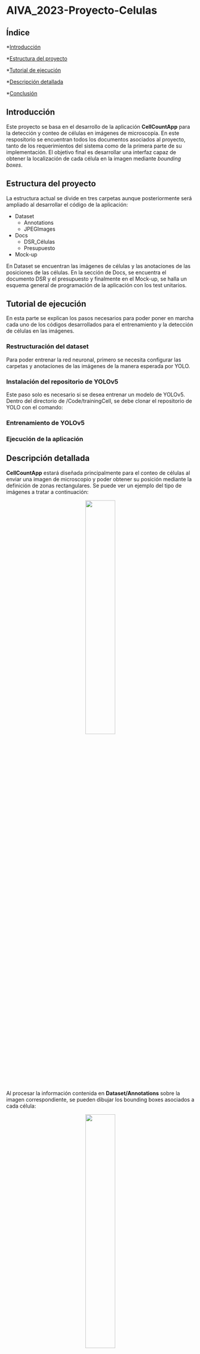 # AIVA_2023-Proyecto-Celulas

## Índice

*[Introducción](#introducción)

*[Estructura del proyecto](#estructura-del-proyecto)

*[Tutorial de ejecución](#tutorial-ejecución)

*[Descripción detallada](#descripción-detallada)

*[Conclusión](#conclusión)

## Introducción

Este proyecto se basa en el desarrollo de la aplicación **CellCountApp** para la detección y conteo de células en imágenes de microscopía. En este respositorio se encuentran todos los documentos asociados al proyecto, tanto de los requerimientos del sistema como de la primera parte de su implementación. El objetivo final es desarrollar una interfaz capaz de obtener la localización de cada célula en la imagen mediante *bounding boxes*. 


## Estructura del proyecto
La estructura actual se divide en tres carpetas aunque posteriormente será ampliado al desarrollar el código de la aplicación: 

* Dataset
  * Annotations
  * JPEGImages 
* Docs
  * DSR_Células
  * Presupuesto
* Mock-up

En Dataset se encuentran las imágenes de células y las anotaciones de las posiciones de las células. En la sección de Docs, se encuentra el documento DSR y el presupuesto y finalmente en el Mock-up, se halla un esquema general de programación de la aplicación con los test unitarios. 

## Tutorial de ejecución
En esta parte se explican los pasos necesarios para poder poner en marcha cada uno de los códigos desarrollados para el entrenamiento y la detección de células en las imágenes. 

### Restructuración del dataset 
Para poder entrenar la red neuronal, primero se necesita configurar las carpetas y anotaciones de las imágenes de la manera esperada por YOLO. 

### Instalación del repositorio de YOLOv5
Este paso solo es necesario si se desea entrenar un modelo de YOLOv5. Dentro del directorio de /Code/trainingCell, se debe clonar el repositorio de YOLO con el comando: 


### Entrenamiento de YOLOv5



### Ejecución de la aplicación





## Descripción detallada

**CellCountApp** estará diseñada principalmente para el conteo de células al enviar una imagen de microscopio y poder obtener su posición mediante la definición de zonas rectangulares. Se puede ver un ejemplo del tipo de imágenes a tratar a continuación: 

<p align="center">
<img src="https://user-images.githubusercontent.com/46898686/225309474-a1989b4f-5393-4303-9fd0-03c5c3c1fd35.png" width="40%" height="40%">
</p>

Al procesar la información contenida en **Dataset/Annotations** sobre la imagen correspondiente, se pueden dibujar los bounding boxes asociados a cada célula: 

<p align="center">
<img src="https://user-images.githubusercontent.com/46898686/225309987-9d719387-2e36-418b-bc1b-7fe2e3083437.png" width="40%" height="40%">
</p>


Se puede observar que hay varios tipos de células y que además estas pueden encontrarse a lo largo de toda la imagen en orientaciones distintas. Se debe tener en cuenta que pueden ocurrir superposiciones entre las células por lo que este será un tema clave a la hora de realizar la detección. 

Para el desarrollo del proyecto se programarán distintos modelos de **YOLO** que serán evaluados con métricas IoU. Estos modelos, procesarán la imagen, obteniendo la localización de las células esperada. En el caso de la interfaz final de **CellCountApp**, esta será programada con **Tkinker**. El usuario podrá cargar la imagen a procesar y se mostrará la información del procesamiento de forma visual, otorgando también el número total de células detectadas. 


# Conclusión 

Cabe decir que este repositorio se encuentra bajo desarrollo por lo que actualmente, solo posee los documentos para el comienzo del proyecto, el conjunto de datos que se utilizará para el entrenamiento del modelo y el mock-up del sistema. 

